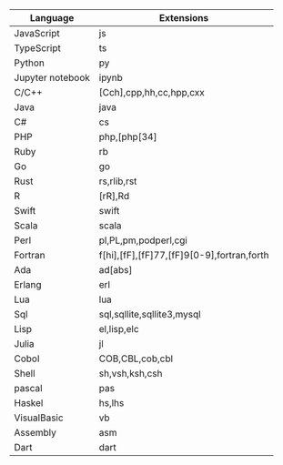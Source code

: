 |Language| Extensions|
|-|-|
|JavaScript|js|
|TypeScript|ts|
|Python|py|
|Jupyter notebook|ipynb|
|C/C++|[Cch],cpp,hh,cc,hpp,cxx|
|Java|java|
|C#|cs|
|PHP|php,[php[34]|
|Ruby|rb|
|Go|go|
|Rust|rs,rlib,rst|
|R|[rR],Rd|
|Swift|swift|
|Scala|scala|
|Perl|pl,PL,pm,podperl,cgi|
|Fortran|f[hi],[fF],[fF]77,[fF]9[0-9],fortran,forth|
|Ada|ad[abs]|
|Erlang|erl|
|Lua|lua|
|Sql|sql,sqllite,sqllite3,mysql|
|Lisp|el,lisp,elc|
|Julia|jl|
|Cobol|COB,CBL,cob,cbl|
|Shell|sh,vsh,ksh,csh|
|pascal|pas|
|Haskel|hs,lhs|
|VisualBasic|vb|
|Assembly|asm|
|Dart|dart|
